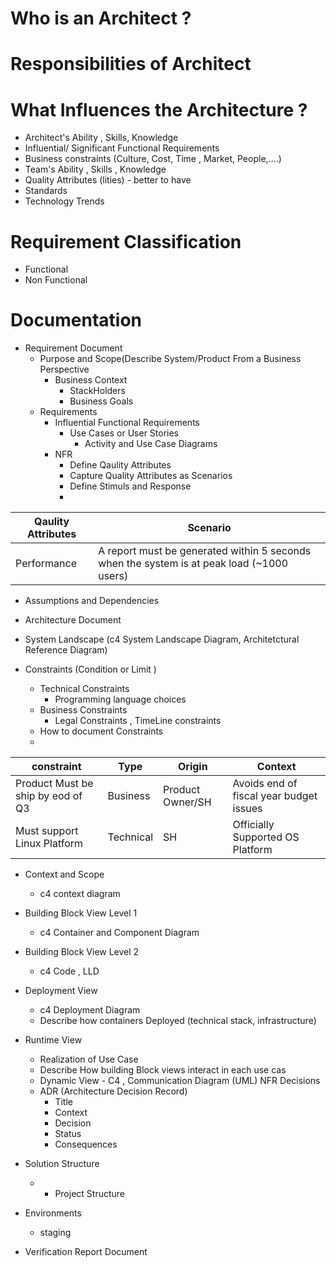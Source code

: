 # Who is an Architect ?
# Responsibilities of Architect

# What Influences the Architecture ?
- Architect's Ability , Skills, Knowledge
- Influential/ Significant  Functional Requirements
- Business constraints (Culture, Cost, Time , Market, People,....)
- Team's Ability , Skills , Knowledge
- Quality Attributes (lities) - better to have
- Standards
- Technology Trends 

# Requirement Classification
 - Functional
 - Non Functional 

# Documentation
- Requirement Document
	- Purpose and Scope(Describe System/Product From a Business Perspective
		- Business Context
			- StackHolders
			- Business Goals
	- Requirements
		- Influential Functional Requirements
			- Use Cases or User Stories
				- Activity and Use Case Diagrams
		- NFR
			- Define Qaulity Attributes
			- Capture Quality Attributes as Scenarios
			- Define Stimuls and Response
			- 
| Qaulity Attributes | Scenario |
|--|--|
|  Performance| A report must be generated within 5 seconds when the system is at peak load (~1000 users)|
 - Assumptions and Dependencies



- Architecture Document 
- System Landscape  (c4 System Landscape Diagram, Architetctural Reference Diagram) 
- Constraints (Condition or Limit )
	- Technical Constraints
		- Programming language choices
	- Business Constraints
		- Legal Constraints , TimeLine constraints
	- How to document Constraints
	- 
| constraint | Type | Origin |Context
|--|--|--|--|
|Product Must be ship by eod of Q3  | Business  | Product Owner/SH|Avoids end of fiscal year budget issues
|Must support Linux Platform|Technical | SH |Officially Supported OS Platform

- Context and Scope
	- c4 context diagram 
- Building Block View Level 1
	- c4 Container and Component Diagram
- Building Block View Level 2
	- c4 Code , LLD
- Deployment View
	- c4 Deployment Diagram
	- Describe how containers Deployed (technical stack, infrastructure)
- Runtime View
	- Realization of Use Case
	- Describe How building Block views interact in each use cas
	- Dynamic View - C4 , Communication Diagram (UML)
NFR Decisions
	- ADR (Architecture Decision Record)
		- Title
		- Context
		- Decision
		- Status
		- Consequences
- Solution Structure
	- - Project Structure
- Environments
	- staging 


- Verification Report Document

